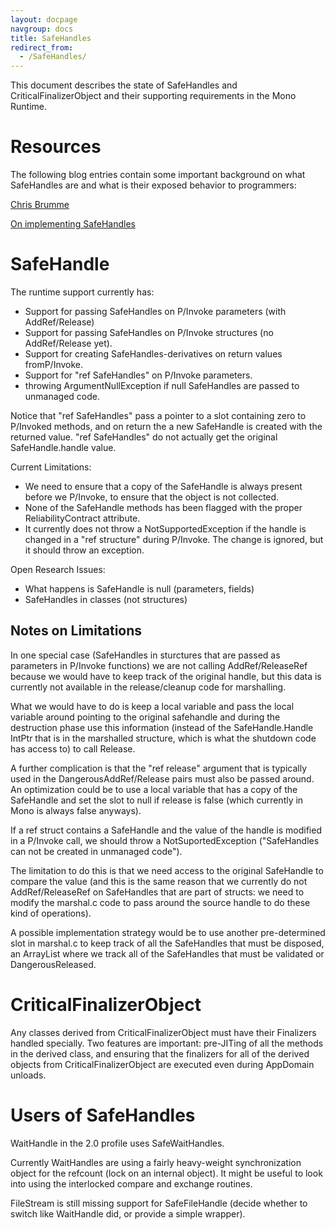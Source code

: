 ```yaml
---
layout: docpage
navgroup: docs
title: SafeHandles
redirect_from:
  - /SafeHandles/
---
```


This document describes the state of SafeHandles and CriticalFinalizerObject and their supporting requirements in the Mono Runtime.

Resources
=========

The following blog entries contain some important background on what SafeHandles are and what is their exposed behavior to programmers:

[Chris Brumme](http://blogs.msdn.com/cbrumme/archive/2004/02/20/77460.aspx)

[On implementing SafeHandles](http://blogs.msdn.com/bclteam/archive/2005/03/15/396335.aspx)

SafeHandle
==========

The runtime support currently has:

-   Support for passing SafeHandles on P/Invoke parameters (with AddRef/Release)
-   Support for passing SafeHandles on P/Invoke structures (no AddRef/Release yet).
-   Support for creating SafeHandles-derivatives on return values fromP/Invoke.
-   Support for "ref SafeHandles" on P/Invoke parameters.
-   throwing ArgumentNullException if null SafeHandles are passed to unmanaged code.

Notice that "ref SafeHandles" pass a pointer to a slot containing zero to P/Invoked methods, and on return the a new SafeHandle is created with the returned value. "ref SafeHandles" do not actually get the original SafeHandle.handle value.

Current Limitations:

-   We need to ensure that a copy of the SafeHandle is always present before we P/Invoke, to ensure that the object is not collected.
-   None of the SafeHandle methods has been flagged with the proper ReliabilityContract attribute.
-   It currently does not throw a NotSupportedException if the handle is changed in a "ref structure" during P/Invoke. The change is ignored, but it should throw an exception.

Open Research Issues:

-   What happens is SafeHandle is null (parameters, fields)
-   SafeHandles in classes (not structures)

Notes on Limitations
--------------------

In one special case (SafeHandles in sturctures that are passed as parameters in P/Invoke functions) we are not calling AddRef/ReleaseRef because we would have to keep track of the original handle, but this data is currently not available in the release/cleanup code for marshalling.

What we would have to do is keep a local variable and pass the local variable around pointing to the original safehandle and during the destruction phase use this information (instead of the SafeHandle.Handle IntPtr that is in the marshalled structure, which is what the shutdown code has access to) to call Release.

A further complication is that the "ref release" argument that is typically used in the DangerousAddRef/Release pairs must also be passed around. An optimization could be to use a local variable that has a copy of the SafeHandle and set the slot to null if release is false (which currently in Mono is always false anyways).

If a ref struct contains a SafeHandle and the value of the handle is modified in a P/Invoke call, we should throw a NotSuportedException ("SafeHandles can not be created in unmanaged code").

The limitation to do this is that we need access to the original SafeHandle to compare the value (and this is the same reason that we currently do not AddRef/ReleaseRef on SafeHandles that are part of structs: we need to modify the marshal.c code to pass around the source handle to do these kind of operations).

A possible implementation strategy would be to use another pre-determined slot in marshal.c to keep track of all the SafeHandles that must be disposed, an ArrayList where we track all of the SafeHandles that must be validated or DangerousReleased.

CriticalFinalizerObject
=======================

Any classes derived from CriticalFinalizerObject must have their Finalizers handled specially. Two features are important: pre-JITing of all the methods in the derived class, and ensuring that the finalizers for all of the derived objects from CriticalFinalizerObject are executed even during AppDomain unloads.

Users of SafeHandles
====================

WaitHandle in the 2.0 profile uses SafeWaitHandles.

Currently WaitHandles are using a fairly heavy-weight synchronization object for the refcount (lock on an internal object). It might be useful to look into using the interlocked compare and exchange routines.

FileStream is still missing support for SafeFileHandle (decide whether to switch like WaitHandle did, or provide a simple wrapper).

